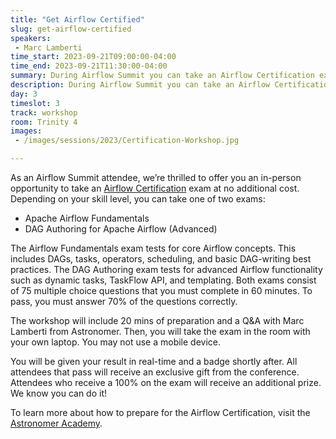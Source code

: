 ```yaml
---
title: "Get Airflow Certified"
slug: get-airflow-certified
speakers:
 - Marc Lamberti
time_start: 2023-09-21T09:00:00-04:00
time_end: 2023-09-21T11:30:00-04:00
summary: During Airflow Summit you can take an Airflow Certification exam at no additional cost. We will have beginner and advanced level certifications available.
description: During Airflow Summit you can take an Airflow Certification exam at no additional cost. We will have beginner and advanced level certifications available.
day: 3
timeslot: 3
track: workshop
room: Trinity 4
images:
 - /images/sessions/2023/Certification-Workshop.jpg

---
```


As an Airflow Summit attendee, we’re thrilled to offer you an in-person opportunity to take an [Airflow Certification](https://www.astronomer.io/certification/) exam at no additional cost. Depending on your skill level, you can take one of two exams:
 * Apache Airflow Fundamentals
 * DAG Authoring for Apache Airflow (Advanced)

The Airflow Fundamentals exam tests for core Airflow concepts. This includes DAGs, tasks, operators, scheduling, and basic DAG-writing best practices. The DAG Authoring exam tests for advanced Airflow functionality such as dynamic tasks, TaskFlow API, and templating. Both exams consist of 75 multiple choice questions that you must complete in 60 minutes. To pass, you must answer 70% of the questions correctly.

The workshop will include 20 mins of preparation and a Q&A with Marc Lamberti from Astronomer. Then, you will take the exam in the room with your own laptop. You may not use a mobile device.

You will be given your result in real-time and a badge shortly after. All attendees that pass will receive an exclusive gift from the conference. Attendees who receive a 100% on the exam will receive an additional prize. We know you can do it!

To learn more about how to prepare for the Airflow Certification, visit the [Astronomer Academy](https://academy.astronomer.io/page/astronomer-certification).